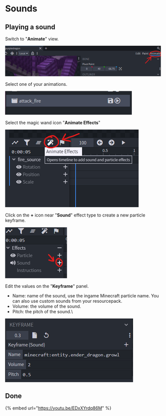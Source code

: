 # Sounds

## Playing a sound

Switch to "**Animate**" view.

![](<../../../../.gitbook/assets/image (58).png>)

Select one of your animations.

![](<../../../../.gitbook/assets/image (149).png>)

Select the magic wand icon "**Animate Effects**"

![](<../../../../.gitbook/assets/image (46).png>)

Click on the **+** icon near "**Sound**" effect type to create a new particle keyframe.

![](<../../../../.gitbook/assets/image (113).png>)

Edit the values on the "**Keyframe**" panel.

* Name: name of the sound, use the ingame Minecraft particle name. You can also use custom sounds from your resourcepack.
* Volume: the volume of the sound.
* Pitch: the pitch of the sound.\


![](<../../../../.gitbook/assets/image (138).png>)

## Done

{% embed url="https://youtu.be/EDxXYrdq86M" %}
